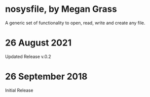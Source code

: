 # nosysfile, by Megan Grass
A generic set of functionality to open, read, write and create any file.

# 26 August 2021
Updated Release v.0.2

# 26 September 2018
Initial Release
